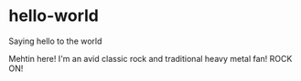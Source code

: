 # hello-world
Saying hello to the world


Mehtin here! I'm an avid classic rock and traditional heavy metal fan!
ROCK ON!
